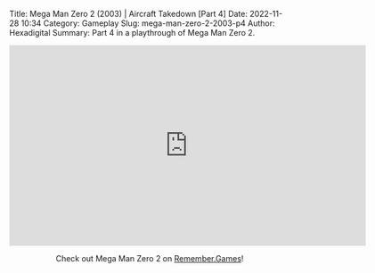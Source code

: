 Title: Mega Man Zero 2 (2003) | Aircraft Takedown [Part 4]
Date: 2022-11-28 10:34
Category: Gameplay
Slug: mega-man-zero-2-2003-p4
Author: Hexadigital
Summary: Part 4 in a playthrough of Mega Man Zero 2.

<center><iframe src="https://www.youtube.com/embed/CmOV5l0TYfc?feature=oembed" allow="accelerometer; autoplay; encrypted-media; gyroscope; picture-in-picture" width="640" height="360" frameborder="0"></iframe>

Check out Mega Man Zero 2 on [Remember.Games](https://remember.games/game/4361/mega-man-zero-2/)!</center>

